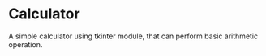 # Calculator
A simple calculator using tkinter module, that can perform basic arithmetic operation.
